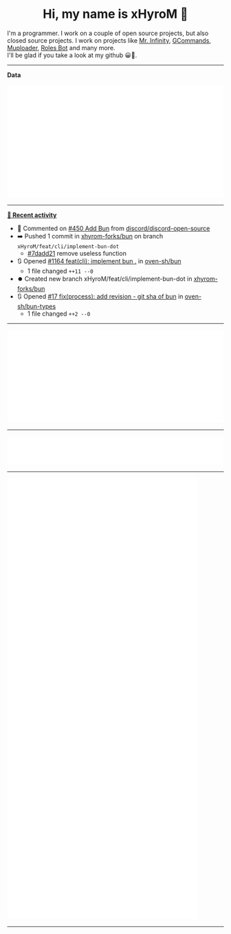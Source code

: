 <p align="center">
    <!-- <img src="https://avatars.githubusercontent.com/u/56601352" width="192" alt="hyro's pfp" /> -->
    <h1 align="center">Hi, my name is xHyroM 👋</h1>
</p>

I'm a programmer. I work on a couple of open source projects, but also closed source projects. I work on projects like [Mr. Infinity](https://discord.com/oauth2/authorize?client_id=720321585625694239&scope=bot%20applications.commands&permissions=8&redirect_uri=https://blobs.gq/imanager&prompt=consent&response_type=code), [GCommands](https://github.com/Garlic-Team/GCommands), [Muploader](https://github.com/xHyroM/Muploader), [Roles Bot](https://github.com/xHyroM/roles-bot) and many more.  
I'll be glad if you take a look at my github 😀👀.

___
**Data**

<img src="https://github.com/xHyroM/xHyroM/blob/master/.cache/base.svg">

___

**[📰 Recent activity](https://github.com/xHyroM)**
* 💬 Commented on [#450 Add Bun](https://github.com/discord/discord-open-source/issues/450) from [discord/discord-open-source](https://github.com/discord/discord-open-source)
* ➡️ Pushed 1 commit in [xhyrom-forks/bun](https://github.com/xhyrom-forks/bun) on branch `xHyroM/feat/cli/implement-bun-dot`
  * [#7dadd21](https://github.com/xhyrom-forks/bun/commit/7dadd21) remove useless function
* 🔃 Opened [#1164 feat(cli): implement bun .](https://github.com/oven-sh/bun/pull/1164) in [oven-sh/bun](https://github.com/oven-sh/bun)
  * 1 file changed `++11 --0`
* ⏺️ Created new branch xHyroM/feat/cli/implement-bun-dot in [xhyrom-forks/bun](https://github.com/xhyrom-forks/bun)
* 🔃 Opened [#17 fix(process): add revision - git sha of bun](https://github.com/oven-sh/bun-types/pull/17) in [oven-sh/bun-types](https://github.com/oven-sh/bun-types)
  * 1 file changed `++2 --0`


___

<img src="https://github.com/xHyroM/xHyroM/blob/master/.cache/isocalendar.svg">

___

<img src="https://github.com/xHyroM/xHyroM/blob/master/.cache/languages.svg">

___

<img src="https://github.com/xHyroM/xHyroM/blob/master/.cache/achievements.svg">

___
